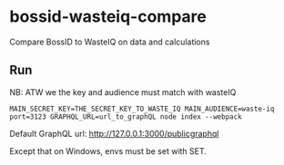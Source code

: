# bossid-wasteiq-compare
Compare BossID to WasteIQ on data and calculations


## Run

NB: ATW we the key and audience must match with wasteIQ

```MAIN_SECRET_KEY=THE_SECRET_KEY_TO_WASTE_IQ MAIN_AUDIENCE=waste-iq port=3123 GRAPHQL_URL=url_to_graphQL node index --webpack```

Default GraphQL url: http://127.0.0.1:3000/publicgraphql

Except that on Windows, envs must be set with SET.

